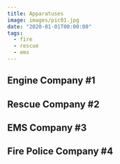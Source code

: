 ```yaml
---
title: Apparatuses
image: images/pic01.jpg
date: "2020-01-01T00:00:00"
tags:
  - fire
  - rescue
  - ems
---
```



<!-- more -->

## Engine Company \#1


## Rescue Company \#2


## EMS Company \#3


## Fire Police Company \#4
